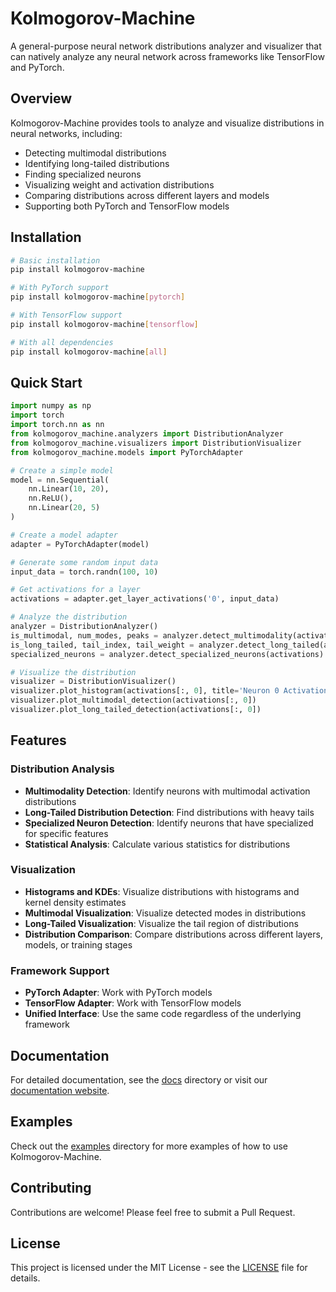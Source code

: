 # Kolmogorov-Machine

A general-purpose neural network distributions analyzer and visualizer that can natively analyze any neural network across frameworks like TensorFlow and PyTorch.

## Overview

Kolmogorov-Machine provides tools to analyze and visualize distributions in neural networks, including:

- Detecting multimodal distributions
- Identifying long-tailed distributions
- Finding specialized neurons
- Visualizing weight and activation distributions
- Comparing distributions across different layers and models
- Supporting both PyTorch and TensorFlow models

## Installation

```bash
# Basic installation
pip install kolmogorov-machine

# With PyTorch support
pip install kolmogorov-machine[pytorch]

# With TensorFlow support
pip install kolmogorov-machine[tensorflow]

# With all dependencies
pip install kolmogorov-machine[all]
```

## Quick Start

```python
import numpy as np
import torch
import torch.nn as nn
from kolmogorov_machine.analyzers import DistributionAnalyzer
from kolmogorov_machine.visualizers import DistributionVisualizer
from kolmogorov_machine.models import PyTorchAdapter

# Create a simple model
model = nn.Sequential(
    nn.Linear(10, 20),
    nn.ReLU(),
    nn.Linear(20, 5)
)

# Create a model adapter
adapter = PyTorchAdapter(model)

# Generate some random input data
input_data = torch.randn(100, 10)

# Get activations for a layer
activations = adapter.get_layer_activations('0', input_data)

# Analyze the distribution
analyzer = DistributionAnalyzer()
is_multimodal, num_modes, peaks = analyzer.detect_multimodality(activations[:, 0])
is_long_tailed, tail_index, tail_weight = analyzer.detect_long_tailed(activations[:, 0])
specialized_neurons = analyzer.detect_specialized_neurons(activations)

# Visualize the distribution
visualizer = DistributionVisualizer()
visualizer.plot_histogram(activations[:, 0], title='Neuron 0 Activations')
visualizer.plot_multimodal_detection(activations[:, 0])
visualizer.plot_long_tailed_detection(activations[:, 0])
```

## Features

### Distribution Analysis

- **Multimodality Detection**: Identify neurons with multimodal activation distributions
- **Long-Tailed Distribution Detection**: Find distributions with heavy tails
- **Specialized Neuron Detection**: Identify neurons that have specialized for specific features
- **Statistical Analysis**: Calculate various statistics for distributions

### Visualization

- **Histograms and KDEs**: Visualize distributions with histograms and kernel density estimates
- **Multimodal Visualization**: Visualize detected modes in distributions
- **Long-Tailed Visualization**: Visualize the tail region of distributions
- **Distribution Comparison**: Compare distributions across different layers, models, or training stages

### Framework Support

- **PyTorch Adapter**: Work with PyTorch models
- **TensorFlow Adapter**: Work with TensorFlow models
- **Unified Interface**: Use the same code regardless of the underlying framework

## Documentation

For detailed documentation, see the [docs](docs/) directory or visit our [documentation website](https://kolmogorov-machine.readthedocs.io/).

## Examples

Check out the [examples](examples/) directory for more examples of how to use Kolmogorov-Machine.

## Contributing

Contributions are welcome! Please feel free to submit a Pull Request.

## License

This project is licensed under the MIT License - see the [LICENSE](LICENSE) file for details.
